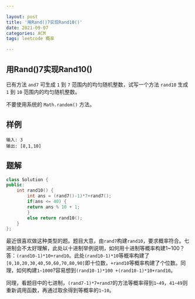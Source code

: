```yaml
---

layout: post
title: '用Rand()7实现Rand10()'
date: 2021-09-07
categories: ACM
tags: leetcode 概率

---
```


## 用Rand()7实现Rand10()

已有方法 `and7` 可生成 `1` 到 `7` 范围内的均匀随机整数，试写一个方法 `rand10` 生成 `1` 到 `10` 范围内的均匀随机整数。

不要使用系统的 `Math.random()` 方法。

## 样例

```
输入: 3
输出: [8,1,10]
```



## 题解

```c++
class Solution {
public:
    int rand10() {
        int ans = (rand7()-1)*7+rand7();
        if(ans <= 40) {
        return ans % 10 + 1;
        }
        else return rand10();
    }
};

```

最近很喜欢做这种类型的题。题目大意，由`rand7`构建`rand10`，要求概率符合。七进制会不太好理解，此处以十进制举例说明，如何用十进制等概率构建1~100？答：`(rand10-1)*10+rand10`。此处`(rand10-1)*10`等概率构建了`[0,10,20,30,40,50,60,70,80,90]`即十位数，`+rand10`等概率构建了个位数。同理，如何构建`1~1000`?容易想到`(rand10-1)*100 +(rand10-1)*10+rand10`。

同理，看题目中的七进制，`(rand7-1)*7+rand7`的方法等概率得到`1~49`，`41~49`则重新调用函数，再通过取余得到等概率的`1~10`。
